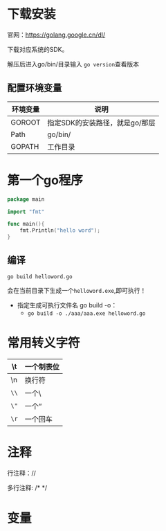 # 下载安装

官网：https://golang.google.cn/dl/

下载对应系统的SDK。

解压后进入go/bin/目录输入 `go version`查看版本

## 配置环境变量

| 环境变量 | 说明                           |
| -------- | ------------------------------ |
| GOROOT   | 指定SDK的安装路径，就是go/那层 |
| Path     | go/bin/                        |
| GOPATH   | 工作目录                       |



# 第一个go程序

```go
package main

import "fmt"

func main(){
	fmt.Println("hello word");
}
```

## 编译

`go build helloword.go`

会在当前目录下生成一个`helloword.exe`,即可执行！

+ 指定生成可执行文件名 go build -o：
  + `go build -o ./aaa/aaa.exe helloword.go`

# 常用转义字符

| \t   | 一个制表位 |
| ---- | ---------- |
| \n   | 换行符     |
| `\\` | 一个\      |
| `\"` | 一个“      |
| `\r` | 一个回车   |

# 注释

行注释：//

多行注释: /* */

# 变量

